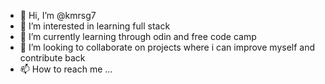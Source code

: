 - 👋 Hi, I’m @kmrsg7
- 👀 I’m interested in learning full stack 
- 🌱 I’m currently learning through odin and free code camp
- 💞️ I’m looking to collaborate on projects where i can improve myself and contribute back
- 📫 How to reach me ...

<!---
kmrsg7/kmrsg7 is a ✨ special ✨ repository because its `README.md` (this file) appears on your GitHub profile.
You can click the Preview link to take a look at your changes.
--->
